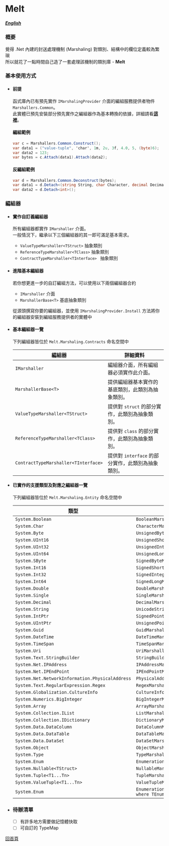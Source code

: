 # Melt
##### [English](./readme.en-us.md)

### 概要

覺得 .Net 內建的封送處理機制 (Marshaling) 對類別、結構中的欄位定義較為繁瑣  
所以就花了一點時間自己造了一套處理該機制的類別庫 - **Melt**  


### 基本使用方式
- #### 前提
  函式庫內已有預先實作 ```IMarshalingProvider``` 介面的編組服務提供者物件 ```Marshallers.Common```。  
  此實體已預先安裝部分預先實作之編組器作為基本轉換的依據，詳細請看[**這裡**](#已實作的支援類型及對應之編組器一覽)。  
  
  #### 編組範例
  ```csharp
  var c = Marshallers.Common.Construct();
  var data1 = ("value-tuple", 'char', 1m, 2u, 3f, 4.0, 5, (byte)6);
  var data2 = 123;
  var bytes = c.Attach(data1).Attach(data2);
  ```

  #### 反編組範例
  ```csharp
  var d = Marshallers.Common.Deconstruct(bytes);
  var data1 = d.Detach<(string String, char Character, decimal Decimal, uint UnsignedInteger, float Single, double Double, int Integer, byte Byte)>();
  var data2 = d.Detach<int>();
  ```


### 編組器
- #### 實作自訂義編組器
  所有編組器都實作 ```IMarshaller``` 介面。  
  一般情況下，繼承以下三個編組器的其一即可滿足基本需求。
  - ```ValueTypeMarshaller<TStruct>``` 抽象類別  
  - ```ReferenceTypeMarshaller<TClass>``` 抽象類別  
  - ```ContractTypeMarshaller<TInterface> ``` 抽象類別
 

- #### 進階基本編組器
  若你想更進一步的自訂編組方法，可以使用以下兩個編組器合約  
  - ```IMarshaller``` 介面
  - ```MarshallerBase<T>``` 基底抽象類別

  從源頭撰寫你要的編組器，並使用 ```IMarshalingProvider.Install``` 方法將你的編組器安裝到編組服務提供者的實體中
   
- #### 基本編組器一覽
  下列編組器皆位於 ```Melt.Marshaling.Contracts``` 命名空間中
   
  | 編組器 | 詳細資料
  | --- | --- |
  | ```IMarshaller``` | 編組器介面，所有編組器必須實作此介面。
  | ```MarshallerBase<T>``` | 提供編組器基本實作的基底類別，此類別為抽象類別。
  | ```ValueTypeMarshaller<TStruct>``` | 提供對 ```struct``` 的部分實作，此類別為抽象類別。
  | ```ReferenceTypeMarshaller<TClass>``` | 提供對 ```class``` 的部分實作，此類別為抽象類別。
  | ```ContractTypeMarshaller<TInterface>``` | 提供對 ```interface``` 的部分實作，此類別為抽象類別。

- #### 已實作的支援類型及對應之編組器一覽
  下列編組器皆位於 ```Melt.Marshaling.Entity``` 命名空間中
   
  | 類型 | 編組器
  | --- | --- 
  | ```System.Boolean``` | ```BooleanMarshaller``` 
  | ```System.Char``` | ```CharacterMarshaller``` 
  | ```System.Byte``` | ```UnsignedByteMarshaller``` 
  | ```System.UInt16``` | ```UnsignedShortMarshaller``` 
  | ```System.UInt32``` | ```UnsignedIntegerMarshaller``` 
  | ```System.UInt64``` | ```UnsignedLongMarshaller``` 
  | ```System.SByte``` | ```SignedByteMarshaller``` 
  | ```System.Int16``` | ```SignedShortMarshaller``` 
  | ```System.Int32``` | ```SignedIntegerMarshaller``` 
  | ```System.Int64``` | ```SignedLongMarshaller``` 
  | ```System.Double``` | ```DoubleMarshaller``` 
  | ```System.Single``` | ```SingleMarshaller``` 
  | ```System.Decimal``` | ```DecimalMarshaller``` 
  | ```System.String``` | ```UnicodeStringMarshaller``` 
  | ```System.IntPtr``` | ```SignedPointerMarshaller``` 
  | ```System.UIntPtr``` | ```UnsignedPointerMarshaller``` 
  | ```System.Guid``` | ```GuidMarshaller``` 
  | ```System.DateTime``` | ```DateTimeMarshaller``` 
  | ```System.TimeSpan``` | ```TimeSpanMarshaller``` 
  | ```System.Uri``` | ```UriMarshaller``` 
  | ```System.Text.StringBuilder``` | ```StringBuilderMarshaller``` 
  | ```System.Net.IPAddress``` | ```IPAddressMarshaller``` 
  | ```System.Net.IPEndPoint``` | ```IPEndPointMarshaller```
  | ```System.Net.NetworkInformation.PhysicalAddress``` | ```PhysicalAddressMarshaller```
  | ```System.Text.RegularExpression.Regex``` | ```RegexMarshaller``` 
  | ```System.Globalization.CultureInfo``` | ```CultureInfoMarshaller``` 
  | ```System.Numerics.BigInteger``` | ```BigIntegerMarshaller``` 
  | ```System.Array``` | ```ArrayMarshaller``` 
  | ```System.Collection.IList``` | ```ListMarshaller``` 
  | ```System.Collection.IDictionary``` | ```DictionaryMarshaller``` 
  | ```System.Data.DataColumn``` | ```DataColumnMarshaller``` 
  | ```System.Data.DataTable``` | ```DataTableMarshaller``` 
  | ```System.Data.DataSet``` | ```DataSetMarshaller``` 
  | ```System.Object``` | ```ObjectMarshaller``` 
  | ```System.Type``` | ```TypeMarshaller``` 
  | ```System.Enum``` | ```EnumerationMarshaller``` 
  | ```System.Nullable<TStruct>``` | ```NullableMarshaller``` 
  | ```System.Tuple<T1...Tn>``` | ```TupleMarshaller``` 
  | ```System.ValueTuple<T1...Tn>``` | ```ValueTupleMarshaller``` 
  | ```System.Enum``` | ```EnumerationMarshaller<TEnum> where TEnum : Enum``` 


- ### 待辦清單
  - [ ] 有許多地方需要做記憶體快取
  - [ ] 可自訂的 TypeMap
 
[回首頁](../../../)
